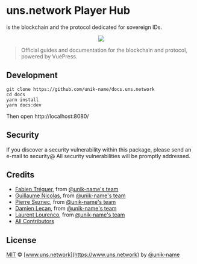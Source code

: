 # uns.network Player Hub

<brand name="uns"/> is the blockchain and the protocol dedicated for sovereign IDs.

<p align="center">
    <img src="uns-banner.png" />
</p>

> Official guides and documentation for the <brand name="uns"/> blockchain and protocol, powered by VuePress.

## Development

```
git clone https://github.com/unik-name/docs.uns.network
cd docs
yarn install
yarn docs:dev
```

Then open http://localhost:8080/

## Security

If you discover a security vulnerability within this package, please send an e-mail to security@<brand name="uns"/> All security vulnerabilities will be promptly addressed.

## Credits

- [Fabien Tréguer](https://github.com/ftreguer), from [@unik-name's team](https://www.unik-name.com)
- [Guillaume Nicolas](https://github.com/Nigui), from [@unik-name's team](https://www.unik-name.com)
- [Pierre Seznec](https://github.com/peterjah), from [@unik-name's team](https://www.unik-name.com)  
- [Damien Lecan](https://github.com/dlecan), from [@unik-name's team](https://www.unik-name.com)
- [Laurent Lourenco](https://www.linkedin.com/in/laurentlourenco/), from [@unik-name's team](https://www.unik-name.com)
- [All Contributors](../../../../contributors)

## License

[MIT](LICENSE) © [www.uns.network](https://www.uns.network) by [@unik-name](https://www.unik-name.com)
